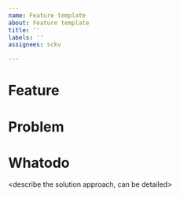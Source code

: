 ```yaml
---
name: Feature template
about: Feature template
title: ''
labels: ''
assignees: sckv

---
```


# Feature
<describe the feature shortly>

# Problem
<describe the existing problem for this>

# Whatodo
<describe the solution approach, can be detailed>
